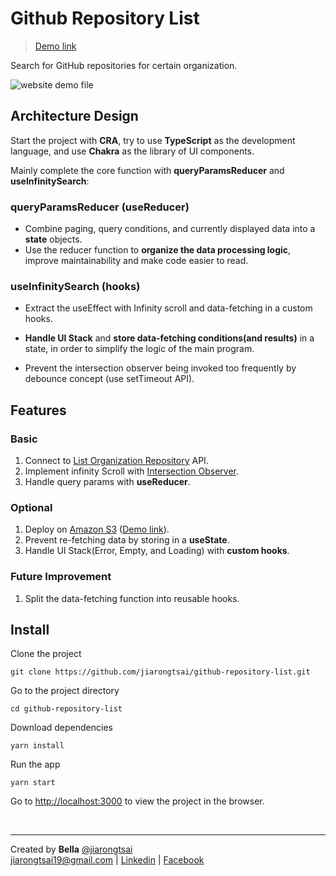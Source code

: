 
# Github Repository List

> [Demo link](http://www.github-repository-list.link/)

Search for GitHub repositories for certain organization.

![website demo file](./public/demo.gif)


## Architecture Design

Start the project with **CRA**, try to use **TypeScript** as the development language, and use **Chakra** as the library of UI components.

Mainly complete the core function with **queryParamsReducer** and **useInfinitySearch**:

### **queryParamsReducer (useReducer)**
    
- Combine paging, query conditions, and currently displayed data into a **state** objects. 
- Use the reducer function to **organize the data processing logic**, improve maintainability and make code easier to read.
    
### **useInfinitySearch (hooks)**
    
- Extract the useEffect with Infinity scroll and data-fetching in a custom hooks.
    
- **Handle UI Stack** and **store data-fetching conditions(and results)** in a state, in order to simplify the logic of the main program. 

- Prevent the intersection observer being invoked too frequently by debounce concept (use setTimeout API).


## Features

### Basic
1. Connect to [List Organization Repository](https://docs.github.com/en/rest/repos/repos#list-organization-repositories) API.
2. Implement infinity Scroll with [Intersection Observer](https://developer.mozilla.org/en-US/docs/Web/API/Intersection_Observer_API).
3. Handle query params with **useReducer**.

### Optional

1. Deploy on [Amazon S3](https://docs.aws.amazon.com/AmazonS3/latest/userguide/WebsiteHosting.html)  ([Demo link](http://www.github-repository-list.link/)).
2. Prevent re-fetching data by storing in a **useState**.
3. Handle UI Stack(Error, Empty, and Loading) with **custom hooks**.

### Future Improvement
1. Split the data-fetching function into reusable hooks.

## Install


Clone the project

```properties
git clone https://github.com/jiarongtsai/github-repository-list.git
```

Go to the project directory

```properties
cd github-repository-list
```

Download dependencies

```properties
yarn install  
```

Run the app

```properties
yarn start  
```

Go to [http://localhost:3000](http://localhost:3000) to view the project in the browser.

<br/>

<hr/>

Created by **Bella** [@jiarongtsai](https://github.com/jiarongtsai)  
[jiarongtsai19@gmail.com](mailto:jiarongtsai19@gmail.com) | [Linkedin](https://www.linkedin.com/in/jia-rong-tsai/) |
[Facebook](https://www.facebook.com/jiarongtsaiBella/)

<br/>


